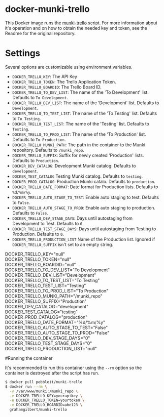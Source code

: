 # docker-munki-trello

This Docker image runs the [munki-trello](https://github.com/grahamgilbert/munki-trello) script. For more information about it's operation and on how to obtain the needed key and token, see the Readme for the original repository.

# Settings

Several options are customizable using environment variables.

* ``DOCKER_TRELLO_KEY``: The API Key
* ``DOCKER_TRELLO_TOKEN``: The Trello Application Token.
* ``DOCKER_TRELLO_BOARDID``: The Trello Board ID.
* ``DOCKER_TRELLO_TO_DEV_LIST``: The name of the 'To Development' list. Defaults to ``To Development``.
* ``DOCKER_TRELLO_DEV_LIST``: The name of the 'Development' list. Defaults to ``Development``.
* ``DOCKER_TRELLO_TO_TEST_LIST``: The name of the 'To Testing' list. Defaults to ``To Testing``.
* ``DOCKER_TRELLO_TEST_LIST``: The name of the 'Testing' list. Defaults to ``Testing``.
* ``DOCKER_TRELLO_TO_PROD_LIST``: The name of the 'To Production' list. Defaults to ``To Production``.
* ``DOCKER_TRELLO_MUNKI_PATH``: The path in the container to the Munki repository. Defaults to ``/munki_repo``.
* ``DOCKER_TRELLO_SUFFIX``:  Suffix for newly created 'Production' lists. Defaults to ``Production``.
* ``DOCKER_DEV_CATALOG``: Development Munki catalog. Defaults to ``development``.
* ``DOCKER_TEST_CATALOG`` Testing Munki catalog. Defaults to ``testing``.
* ``DOCKER_PROD_CATALOG``: Production Munki catalo. Defaults to ``production``.
* ``DOCKER_TRELLO_DATE_FORMAT``: Date format for Production lists. Defaults to ``%d/%m/%y``.
* ``DOCKER_TRELLO_AUTO_STAGE_TO_TEST``: Enable auto staging to test. Defaults to ``False``.
* ``DOCKER_TRELLO_AUTO_STAGE_TO_PROD``: Enable auto staging to production. Defaults to ``False``.
* ``DOCKER_TRELLO_DEV_STAGE_DAYS``: Days until autostaging from Development to Test. Defaults to ``0``.
* ``DOCKER_TRELLO_TEST_STAGE_DAYS``: Days until autostaging from Testing to Production. Defaults to ``0``.
* ``DOCKER_TRELLO_PRODUCTION_LIST`` Name of the Production list. Ignored if ``DOCKER_TRELLO_SUFFIX`` isn't set to an empty string.

DOCKER_TRELLO_KEY="null" \
    DOCKER_TRELLO_TOKEN="null" \
    DOCKER_TRELLO_BOARDID="null" \
    DOCKER_TRELLO_TO_DEV_LIST="To Development" \
    DOCKER_TRELLO_DEV_LIST="Development" \
    DOCKER_TRELLO_TO_TEST_LIST="To Testing" \
    DOCKER_TRELLO_TEST_LIST="Testing" \
    DOCKER_TRELLO_TO_PROD_LIST="To Production" \
    DOCKER_TRELLO_MUNKI_PATH="/munki_repo" \
    DOCKER_TRELLO_SUFFIX="Production" \
    DOCKER_DEV_CATALOG="development" \
    DOCKER_TEST_CATALOG="testing" \
    DOCKER_PROD_CATALOG="production" \
    DOCKER_TRELLO_DATE_FORMAT="%d/%m/%y" \
    DOCKER_TRELLO_AUTO_STAGE_TO_TEST="False" \
    DOCKER_TRELLO_AUTO_STAGE_TO_PROD="False" \
    DOCKER_TRELLO_DEV_STAGE_DAYS="0" \
    DOCKER_TRELLO_TEST_STAGE_DAYS="0" \
    DOCKER_TRELLO_PRODUCTION_LIST="null"


#Running the container

It's recommended to run this container using the ``--rm`` option so the container is destroyed after the script has run.

```bash
$ docker pull pebbleit/munki-trello
$ docker run --rm \
  -v /var/www/munki:/munki_repo \
  -e DOCKER_TRELLO_KEY=yourapikey \
  -e DOCKER_TRELLO_TOKEN=yourtoken \
  -e DOCKER_TRELLO_BOARDID=abc123 \
  grahamgilbert/munki-trello
```
